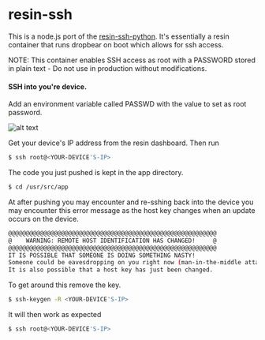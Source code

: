 resin-ssh
=========

This is a node.js port of the [resin-ssh-python](https://github.com/resin-io-projects/resin-ssh-python). It's essentially a resin container that runs dropbear on boot which allows for ssh access. 

NOTE: This container enables SSH access as root with a PASSWORD stored in plain text - Do not use in production without modifications.

#### SSH into you're device. 

Add an environment variable called PASSWD with the value to set as root password.

![alt text](https://github.com/craig-mulligan/resin-ssh-node/blob/master/img/envar.png "creating envar")

Get your device's IP address from the resin dashboard. Then run

```sh
$ ssh root@<YOUR-DEVICE'S-IP>
```

The code you just pushed is kept in the app directory.

```sh
$ cd /usr/src/app
```


At after pushing you may encounter and re-sshing back into the device you may encounter this error message as the host key changes when an update occurs on the device.


```sh
@@@@@@@@@@@@@@@@@@@@@@@@@@@@@@@@@@@@@@@@@@@@@@@@@@@@@@@@@@@
@    WARNING: REMOTE HOST IDENTIFICATION HAS CHANGED!     @
@@@@@@@@@@@@@@@@@@@@@@@@@@@@@@@@@@@@@@@@@@@@@@@@@@@@@@@@@@@
IT IS POSSIBLE THAT SOMEONE IS DOING SOMETHING NASTY!
Someone could be eavesdropping on you right now (man-in-the-middle attack)!
It is also possible that a host key has just been changed.
```

To get around this remove the key.

```sh
$ ssh-keygen -R <YOUR-DEVICE'S-IP>
```

It will then work as expected

```sh
$ ssh root@<YOUR-DEVICE'S-IP>
```
